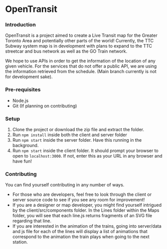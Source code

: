 # OpenTransit

### Introduction
OpenTransit is a project aimed to create a Live Transit map for the Greater Toronto Area and potentially other parts of the world! Currently, the TTC Subway system map is in development with plans to expand to the TTC streetcar and bus network as well as the GO Train network.

We hope to use APIs in order to get the information of the location of any given vehicle. For the services that do not offer a public API, we are using the information retrieved from the schedule. (Main branch currently is not for development sake).

### Pre-requisites
- Node.js
- Git (If planning on contributing)

### Setup
1) Clone the project or download the zip file and extract the folder.
2) Run ```npm install``` inside both the client and server folder
3) Run ```npm start``` inside the server folder. Have this running in the background.
4) Run ```npm start``` inside the client folder. It should prompt your browser to open to ```localhost:3000```. If not, enter this as your URL in any browser and have fun!

### Contributing
You can find yourself contributing in any number of ways. 
- For those who are developers, feel free to look through the client or server source code to see if you see any room for improvement!
- If you are a designer or map developer, you might find yourself intrigued by the client/src/components folder. In the Lines folder within the Maps folder, you will see that each line.js returns fragments of an SVG file regarding that line.
- If you are interested in the animation of the trains, going into server/data and js file for each of the lines will display a list of animations that correspond to the animation the train plays when going to the next station.

